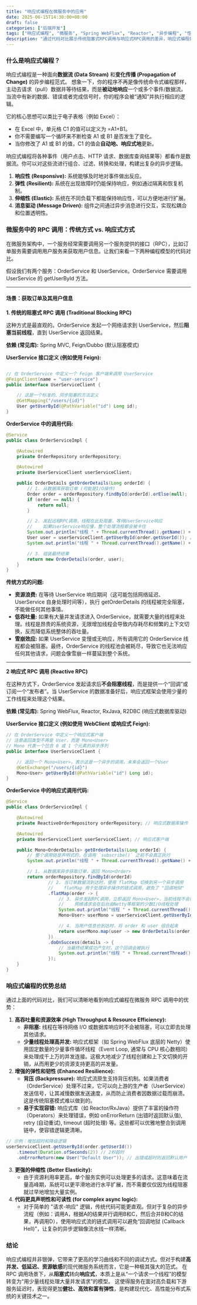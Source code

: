 ```yaml
---
title: "响应式编程在微服务中的应用"
date: 2025-06-15T14:30:00+08:00
draft: false
categories: ["后端开发"]
tags: ["响应式编程", "微服务", "Spring WebFlux", "Reactor", "异步编程", "性能优化"]
description: "通过代码对比展示传统阻塞式RPC调用与响应式RPC调用的差异，响应式编程如何提升系统性能和资源利用率。"
---
```


### **什么是响应式编程？**

响应式编程是一种面向**数据流 (Data Stream)** 和**变化传播 (Propagation of Change)** 的异步编程范式。
想象一下，你的程序不再是像传统命令式编程那样，主动去请求（pull）数据并等待结果，而是**被动地响应**一个或多个事件/数据流。当流中有新的数据、错误或者完成信号时，你的程序会被“通知”并执行相应的逻辑。

它的核心思想可以类比于电子表格（例如 Excel）：

* 在 Excel 中，单元格 C1 的值可以定义为 =A1+B1。  
* 你不需要编写一个循环来不断检查 A1 或 B1 是否发生了变化。  
* 当你修改了 A1 或 B1 的值，C1 的值会**自动地、响应式地**更新。

响应式编程将各种事件（用户点击、HTTP 请求、数据库查询结果等）都看作是数据流。你可以对这些流进行组合、过滤、转换和处理，构建出复杂的异步逻辑。


1. **响应性 (Responsive):** 系统能够及时地对事件做出反应。  
2. **弹性 (Resilient):** 系统在出现故障时仍能保持响应，例如通过隔离和恢复机制。  
3. **伸缩性 (Elastic):** 系统在不同负载下都能保持响应性，可以方便地进行扩展。  
4. **消息驱动 (Message Driven):** 组件之间通过异步消息进行交互，实现松耦合和位置透明性。

### **微服务中的 RPC 调用：传统方式 vs. 响应式方式**

在微服务架构中，一个服务经常需要调用另一个服务提供的接口（RPC），比如订单服务需要调用用户服务来获取用户信息。让我们来看一下两种编程模型的代码对比。

假设我们有两个服务：OrderService 和 UserService。OrderService 需要调用 UserService 的 getUserById 方法。

---

#### **场景：获取订单及其用户信息**

**1\. 传统的阻塞式 RPC 调用 (Traditional Blocking RPC)**

这种方式是最直观的。OrderService 发起一个网络请求到 UserService，然后**阻塞当前线程**，直到 UserService 返回结果。

**依赖 (常见库):** Spring MVC, Feign/Dubbo (默认阻塞模式)

**UserService 接口定义 (例如使用 Feign):**

```Java

// 在 OrderService 中定义一个 Feign 客户端来调用 UserService  
@FeignClient(name = "user-service")  
public interface UserServiceClient {

    // 这是一个标准的、同步阻塞的方法定义  
    @GetMapping("/users/{id}")  
    User getUserById(@PathVariable("id") Long id);  
}
```
**OrderService 中的调用代码:**

```Java
@Service  
public class OrderServiceImpl {

    @Autowired  
    private OrderRepository orderRepository;

    @Autowired  
    private UserServiceClient userServiceClient;

    public OrderDetails getOrderDetails(Long orderId) {  
        // 1. 从数据库获取订单 (可能是I/O操作)  
        Order order = orderRepository.findById(orderId).orElse(null);  
        if (order == null) {  
            return null;  
        }

        // 2. 发起远程RPC调用，线程在此处阻塞，等待UserService响应  
        //    如果UserService响应慢，整个处理流程都会被卡住  
        System.out.println("线程 " + Thread.currentThread().getName() + " 开始调用用户服务...");  
        User user = userServiceClient.getUserById(order.getUserId()); // <--- 关键点：阻塞发生在这里  
        System.out.println("线程 " + Thread.currentThread().getName() + " 用户服务调用完成.");

        // 3. 组装最终结果  
        return new OrderDetails(order, user);  
    }  
}
```

**传统方式的问题:**

* **资源浪费:** 在等待 UserService 响应期间（这可能包括网络延迟、UserService 自身处理时间等），执行 getOrderDetails 的线程被完全阻塞，不能做任何其他事情。  
* **低吞吐量:** 如果有大量并发请求进入 OrderService，就需要大量的线程来处理。线程是昂贵的系统资源，无限增加线程会导致内存耗尽和频繁的上下文切换，反而降低系统整体的吞吐量。  
* **雪崩效应:** 如果 UserService 变慢或无响应，所有调用它的 OrderService 线程都会被阻塞。最终，OrderService 的线程池会被耗尽，导致它也无法响应任何其他请求，问题会像雪崩一样蔓延到整个系统。

---

**2 响应式 RPC 调用 (Reactive RPC)**

在这种方式下，OrderService 发起请求后**不会阻塞线程**，而是提供一个“回调”或订阅一个“发布者”。当 UserService 的数据准备好后，响应式框架会使用少量的工作线程来处理这个结果。

**依赖 (常见库):** Spring WebFlux, Reactor, RxJava, R2DBC (响应式数据库驱动)

**UserService 接口定义 (例如使用 WebClient 或响应式 Feign):**

```Java
// 在 OrderService 中定义一个响应式客户端  
// 注意返回类型不再是 User，而是 Mono<User>  
// Mono 代表一个包含 0 或 1 个元素的异步序列  
public interface UserServiceClient {

    // 返回一个 Mono<User>，表示这是一个异步的调用，未来会返回一个User  
    @GetExchange("/users/{id}")  
    Mono<User> getUserById(@PathVariable("id") Long id);  
}
```
**OrderService 中的响应式调用代码:**


```Java
@Service  
public class OrderServiceImpl {

    @Autowired  
    private ReactiveOrderRepository orderRepository; // 响应式数据库操作

    @Autowired  
    private UserServiceClient userServiceClient; // 响应式客户端

    public Mono<OrderDetails> getOrderDetails(Long orderId) {  
        // 整个调用链是声明式的，在调用 `subscribe()` 之前不会真正执行  
        System.out.println("线程 " + Thread.currentThread().getName() + " 开始定义响应式流...");

        // 1. 从数据库异步获取订单，返回 Mono<Order>  
        return orderRepository.findById(orderId)  
                // 2. 当订单数据流到达时，使用 flatMap 切换到另一个异步调用  
                //    flatMap 用于处理异步操作的链式调用，避免了 "回调地狱"  
                .flatMap(order -> {  
                    // 3. 异步发起RPC调用，立即返回 Mono<User>，当前线程不会阻塞  
                    //    网络请求会在后台由Netty等框架的少数I/O线程处理  
                    System.out.println("线程 " + Thread.currentThread().getName() + " 准备调用用户服务(非阻塞)...");  
                    Mono<User> userMono = userServiceClient.getUserById(order.getUserId());

                    // 4. 当用户信息也到达时，将 order 和 user 组合起来  
                    return userMono.map(user -> new OrderDetails(order, user));  
                })  
                .doOnSuccess(details -> {  
                    // 当最终结果成功产生时，这个回调会被执行  
                    System.out.println("线程 " + Thread.currentThread().getName() + " 成功组装OrderDetails.");  
                });  
    }  
}
```
### **响应式编程的优势总结**

通过上面的代码对比，我们可以清晰地看到响应式编程在微服务 RPC 调用中的优势：

1. **高吞吐量和资源效率 (High Throughput & Resource Efficiency):**  
   * **非阻塞:** 线程在等待网络 I/O 或数据库响应时不会被阻塞，可以立即去处理其他请求。  
   * **少量线程处理高并发:** 响应式框架（如 Spring WebFlux 底层的 Netty）使用固定数量的少量事件循环线程（Event Loop, 通常与 CPU 核心数相同）来处理成千上万的并发连接。这极大地减少了线程创建和上下文切换的开销，从而用更少的资源支持更高的并发量。  
2. **增强的弹性和韧性 (Enhanced Resilience):**  
   * **背压 (Backpressure):** 响应式流原生支持背压机制。如果消费者（OrderService）处理不过来，它可以向上游的生产者（UserService）发送信号，让其减慢数据发送速度，从而防止消费者因数据过载而崩溃。这是传统阻塞模式难以做到的。  
   * **易于实现容错:** 响应式库（如 Reactor/RxJava）提供了丰富的操作符（Operators）来处理错误，例如 onErrorReturn (出错时返回默认值), retry (自动重试), timeout (超时处理) 等。这些都可以优雅地整合到调用链中，使容错逻辑更清晰。

```Java  
// 示例：增加超时和降级逻辑  
userServiceClient.getUserById(order.getUserId())  
    .timeout(Duration.ofSeconds(2)) // 2秒超时  
    .onErrorReturn(new User("Default User")); // 出错或超时则返回默认用户
```
3. **更强的伸缩性 (Better Elasticity):**  
   * 由于资源利用率更高，单个服务实例可以处理更多的请求。这意味着在流量高峰期，系统可以更平滑地进行水平扩展，而不需要仅仅因为线程阻塞就过早地增加大量实例。  
4. **代码更具声明性和可读性 (for complex async logic):**  
   * 对于简单的 "请求-响应" 逻辑，传统代码可能更直观。但对于复杂的异步流程（例如：调用A，根据A的结果并行调用B和C，然后合并B和C的结果，再调用D），使用响应式流的链式调用可以避免“回调地狱 (Callback Hell)”，让复杂的异步逻辑像流水线一样清晰。

### **结论**

响应式编程并非银弹，它带来了更高的学习曲线和不同的调试方式。但对于构建**高并发、低延迟、资源敏感**的现代微服务系统而言，它是一种极其强大的范式。
在 RPC 调用场景下，从**阻塞式**转向**响应式**，本质上是从“一个请求一个线程”的模型转变为“用少量线程处理大量并发请求”的模型。
这使得服务在面对高负载和下游服务延迟时，表现得更加**健壮、高效和富有弹性**，是构建现代化、高性能分布式系统的关键技术之一。
